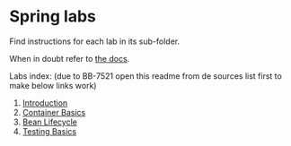 Spring labs
==

Find instructions for each lab in its sub-folder.

When in doubt refer to [the docs][1].

Labs index:
(due to BB-7521 open this readme from de sources list first to make below links work)

 1. [Introduction](default/lab01)
 2. [Container Basics](default/lab02)
 3. [Bean Lifecycle](default/lab03)
 4. [Testing Basics](default/lab04)

 [1]: http://docs.spring.io/spring/docs/3.2.4.RELEASE/spring-framework-reference/html/
